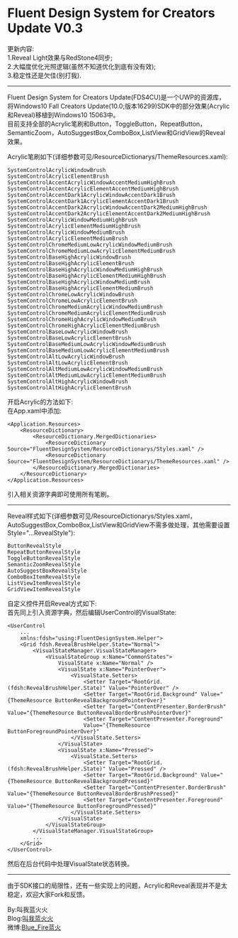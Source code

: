 Fluent Design System for Creators Update V0.3
==============
更新内容:  
1.Reveal Light效果与RedStone4同步;  
2.大幅度优化光照逻辑(虽然不知道优化到底有没有效);  
3.稳定性还是欠佳(别打我).  

***

Fluent Design System for Creators Update(FDS4CU)是一个UWP的资源库，将Windows10 Fall Creators Update(10.0;版本16299)SDK中的部分效果(Acrylic和Reveal)移植到Windows10 15063中。  
目前支持全部的Acrylic笔刷和Button，ToggleButton，RepeatButton，SemanticZoom，AutoSuggestBox,ComboBox,ListView和GridView的Reveal效果。  

Acrylic笔刷如下(详细参数可见/ResourceDictionarys/ThemeResources.xaml):  

    SystemControlAcrylicWindowBrush
    SystemControlAcrylicElementBrush
    SystemControlAccentAcrylicWindowAccentMediumHighBrush
    SystemControlAccentAcrylicElementAccentMediumHighBrush
    SystemControlAccentDark1AcrylicWindowAccentDark1Brush
    SystemControlAccentDark1AcrylicElementAccentDark1Brush
    SystemControlAccentDark2AcrylicWindowAccentDark2MediumHighBrush
    SystemControlAccentDark2AcrylicElementAccentDark2MediumHighBrush
    SystemControlAcrylicWindowMediumHighBrush
    SystemControlAcrylicElementMediumHighBrush
    SystemControlAcrylicWindowMediumBrush
    SystemControlAcrylicElementMediumBrush
    SystemControlChromeMediumLowAcrylicWindowMediumBrush
    SystemControlChromeMediumLowAcrylicElementMediumBrush
    SystemControlBaseHighAcrylicWindowBrush
    SystemControlBaseHighAcrylicElementBrush
    SystemControlBaseHighAcrylicWindowMediumHighBrush
    SystemControlBaseHighAcrylicElementMediumHighBrush
    SystemControlBaseHighAcrylicWindowMediumBrush
    SystemControlBaseHighAcrylicElementMediumBrush
    SystemControlChromeLowAcrylicWindowBrush
    SystemControlChromeLowAcrylicElementBrush
    SystemControlChromeMediumAcrylicWindowMediumBrush
    SystemControlChromeMediumAcrylicElementMediumBrush
    SystemControlChromeHighAcrylicWindowMediumBrush
    SystemControlChromeHighAcrylicElementMediumBrush
    SystemControlBaseLowAcrylicWindowBrush
    SystemControlBaseLowAcrylicElementBrush
    SystemControlBaseMediumLowAcrylicWindowMediumBrush
    SystemControlBaseMediumLowAcrylicElementMediumBrush
    SystemControlAltLowAcrylicWindowBrush
    SystemControlAltLowAcrylicElementBrush
    SystemControlAltMediumLowAcrylicWindowMediumBrush
    SystemControlAltMediumLowAcrylicElementMediumBrush
    SystemControlAltHighAcrylicWindowBrush
    SystemControlAltHighAcrylicElementBrush

开启Acrylic的方法如下:  
在App.xaml中添加:  

    <Application.Resources>
        <ResourceDictionary>
            <ResourceDictionary.MergedDictionaries>
                <ResourceDictionary Source="FluentDesignSystem/ResourceDictionarys/Styles.xaml" />
                <ResourceDictionary Source="FluentDesignSystem/ResourceDictionarys/ThemeResources.xaml" />
            </ResourceDictionary.MergedDictionaries>
        </ResourceDictionary>
    </Application.Resources>
引入相关资源字典即可使用所有笔刷。

***

Reveal样式如下(详细参数可见/ResourceDictionarys/Styles.xaml，AutoSuggestBox,ComboBox,ListView和GridView不需多做处理，其他需要设置Style="...RevealStyle"):  

    ButtonRevealStyle
    RepeatButtonRevealStyle
    ToggleButtonRevealStyle
    SemanticZoomRevealStyle
    AutoSuggestBoxRevealStyle
    ComboBoxItemRevealStyle
    ListViewItemRevealStyle
    GridViewItemRevealStyle

自定义控件开启Reveal方式如下:  
首先同上引入资源字典，然后编辑UserControl的VisualState:  

    <UserControl
        ...
        xmlns:fdsh="using:FluentDesignSystem.Helper">
        <Grid fdsh.RevealBrushHelper.State="Normal">
            <VisualStateManager.VisualStateManager>
                <VisualStateGroup x:Name="CommonStates">
                    VisualState x:Name="Normal" />
                    <VisualState x:Name="PointerOver">
                        <VisualState.Setters>
                            <Setter Target="RootGrid.(fdsh:RevealBrushHelper.State)" Value="PointerOver" />
                            <Setter Target="RootGrid.Background" Value="{ThemeResource ButtonRevealBackgroundPointerOver}"
                            <Setter Target="ContentPresenter.BorderBrush" Value="{ThemeResource ButtonRevealBorderBrushPointerOver}"
                            <Setter Target="ContentPresenter.Foreground"
                            Value="{ThemeResource ButtonForegroundPointerOver}" 
                        </VisualState.Setters>
                    </VisualState>
                    <VisualState x:Name="Pressed">
                        <VisualState.Setters>
                            <Setter Target="RootGrid.(fdsh:RevealBrushHelper.State)" Value="Pressed" />
                            <Setter Target="RootGrid.Background" Value="{ThemeResource ButtonRevealBackgroundPressed}"
                            <Setter Target="ContentPresenter.BorderBrush" Value="{ThemeResource ButtonRevealBorderBrushPressed}"
                            <Setter Target="ContentPresenter.Foreground" Value="{ThemeResource ButtonForegroundPressed}"
                        </VisualState.Setters>
                    </VisualState>
                </VisualStateGroup>
            </VisualStateManager.VisualStateGroup>
            ...
        </Grid>
    </UserControl>
然后在后台代码中处理VisualState状态转换。  

***

由于SDK接口的局限性，还有一些实现上的问题，Acrylic和Reveal表现并不是太稳定，欢迎大家Fork和反馈。  

By:叫我蓝火火  
Blog:[叫我蓝火火](http://www.cnblogs.com/blue-fire/)  
微博:[Blue_Fire蓝火](http://www.weibo.com/2255001067/profile)  